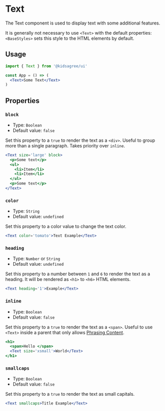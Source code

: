# Text

The Text component is used to display text with some additional features.

It is generally not necessary to use `<Text>` with the default properties:
`<BaseStyles>` sets this style to the HTML elements by default.

## Usage

```jsx
import { Text } from '@kidsagree/ui'

const App = () => (
  <Text>Some Text</Text>
)
```

## Properties

### `block`

- Type: `Boolean`
- Default value: `false`

Set this property to a `true` to render the text as a `<div>`. Useful to group
more than a single paragraph. Takes priority over `inline`.

```jsx
<Text size='large' block>
  <p>Some text</p>
  <ul>
    <li>Item</li>
    <li>Item</li>
  </ul>
  <p>Some text</p>
</Text>
```

### `color`

- Type: `String`
- Default value: `undefined`

Set this property to a color value to change the text color.

```jsx
<Text color='tomato'>Text Example</Text>
```

### `heading`

- Type: `Number` or `String`
- Default value: `undefined`

Set this property to a number between `1` and `6` to render the text as a
heading. It will be rendered as `<h1>` to `<h6>` HTML elements.

```jsx
<Text heading='1'>Example</Text>
```

### `inline`

- Type: `Boolean`
- Default value: `false`

Set this property to a `true` to render the text as a `<span>`. Useful to use
`<Text>` inside a parent that only allows [Phrasing Content](https://developer.mozilla.org/en-US/docs/Web/Guide/HTML/Content_categories#Phrasing_content).

```jsx
<h1>
  <span>Hello </span>
  <Text size='xsmall'>World</Text>
</h1>
```

### `smallcaps`

- Type: `Boolean`
- Default value: `false`

Set this property to a `true` to render the text as small capitals.

```jsx
<Text smallcaps>Title Example</Text>
```
